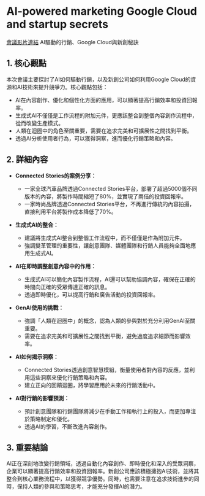 # AI-powered marketing Google Cloud and startup secrets
[會議影片連結](https://www.youtube.com/watch?v=UxcAiPZbUdU)
AI驅動的行銷、Google Cloud與新創秘訣

## 1. 核心觀點

本次會議主要探討了AI如何驅動行銷，以及新創公司如何利用Google Cloud的資源和AI技術來提升競爭力。核心觀點包括：

*   AI在內容創作、優化和個性化方面的應用，可以顯著提高行銷效率和投資回報率。
*   生成式AI不僅僅是工作流程的附加元件，更應該整合到整個內容創作流程中，從而改變生產模式。
*   人類在迴圈中的角色至關重要，需要在追求完美和可擴展性之間找到平衡。
*   透過AI分析使用者行為，可以獲得洞察，進而優化行銷策略和內容。

## 2. 詳細內容

*   **Connected Stories的案例分享：**
    *   一家全球汽車品牌透過Connected Stories平台，部署了超過5000個不同版本的內容，將製作時間縮短了80%，並實現了兩倍的投資回報率。
    *   一家時尚品牌透過Connected Stories平台，不再進行傳統的內容拍攝，直接利用平台將製作成本降低了70%。

*   **生成式AI的整合：**
    *   建議將生成式AI整合到整個工作流程中，而不僅僅是作為附加元件。
    *   強調變革管理的重要性，讓創意團隊、媒體團隊和行銷人員能夠全面地應用生成式AI。

*   **AI在即時調整創意內容中的作用：**
    *   生成式AI可以簡化內容製作流程，AI還可以幫助協調內容，確保在正確的時間向正確的受眾傳達正確的訊息。
    *   透過即時優化，可以提高行銷和廣告活動的投資回報率。

*   **GenAI使用的挑戰：**
    *   強調「人類在迴圈中」的概念，認為人類的參與對於充分利用GenAI至關重要。
    *   需要在追求完美和可擴展性之間找到平衡，避免過度追求細節而影響效率。

*   **AI如何揭示洞察：**
    *   Connected Stories透過創意智慧模組，衡量使用者對內容的反應，並利用這些洞察來優化行銷策略和內容。
    *   建立正向的回饋迴圈，將學習應用於未來的行銷活動中。

*   **AI對行銷的影響預測：**
    *   預計創意團隊和行銷團隊將減少在手動工作和執行上的投入，而更加專注於策略制定和優化。
    *   透過AI的學習，不斷改進內容創作。

## 3. 重要結論

AI正在深刻地改變行銷領域，透過自動化內容創作、即時優化和深入的受眾洞察，企業可以顯著提高行銷效率和投資回報率。新創公司應該積極擁抱AI技術，並將其整合到核心業務流程中，以獲得競爭優勢。同時，也需要注意在追求技術進步的同時，保持人類的參與和策略思考，才能充分發揮AI的潛力。
